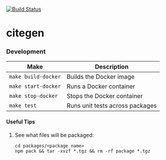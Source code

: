 [![Build Status](https://travis-ci.org/customcommander/citegen.svg?branch=master)](https://travis-ci.org/customcommander/citegen)

# citegen

### Development

Make                    | Description
------------------------|----------------------------------------------------------------
`make build-docker`     | Builds the Docker image
`make start-docker`     | Runs a Docker container
`make stop-docker`      | Stops the Docker container
`make test`             | Runs unit tests across packages

#### Useful Tips

1.  See what files will be packaged:

    ```
    cd packages/<package name>
    npm pack && tar -xvzf *.tgz && rm -rf package *.tgz
    ```